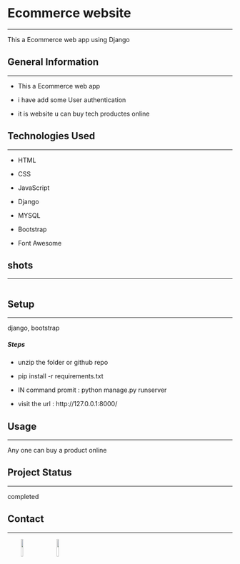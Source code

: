 
<h1>Ecommerce website</h1>
<hr><p>This a Ecommerce web app using Django</p><h2>General Information</h2>
<hr><ul>
<li>This a Ecommerce web app</li>
</ul><ul>
<li>i have add some  User authentication</li>
</ul><ul>
<li>it is website u can buy tech productes online</li>
</ul><h2>Technologies Used</h2>
<hr><ul>
<li>HTML</li>
</ul><ul>
<li>CSS</li>
</ul><ul>
<li>JavaScript</li>
</ul><ul>
<li>Django</li>
</ul><ul>
<li>MYSQL</li>
</ul><ul>
<li>Bootstrap</li>
</ul><ul>
<li>Font Awesome</li>
</ul><h2>
shots</h2>

<hr><p><img src="../static/assets/images/project.png" alt=""></p><h2>Setup</h2>
<hr><p>django,
bootstrap</p><h5>Steps</h5><ul>
<li>unzip the folder or github repo</li>
</ul><ul>
<li>pip install -r requirements.txt</li>
</ul><ul>
<li>IN command promit : python manage.py runserver</li>
</ul><ul>
<li>visit the url : http://127.0.0.1:8000/</li>
</ul><h2>Usage</h2>
<hr><p>Any one can buy a product online</p><h2>Project Status</h2>
<hr><p>completed</p><h2>Contact</h2>
<hr><p><span style="margin-right: 30px;"></span><a href="https://www.linkedin.com/in/harishkumar023/"><img target="_blank" src="https://cdn.jsdelivr.net/gh/devicons/devicon/icons/linkedin/linkedin-original.svg" style="width: 10%;"></a><span style="margin-right: 30px;"></span><a href="https://github.com/HARISHKUMAR023"><img target="_blank" src="https://cdn.jsdelivr.net/gh/devicons/devicon/icons/github/github-original.svg" style="width: 10%;"></a></p>
